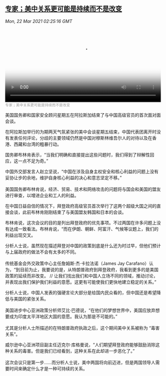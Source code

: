 <!--1616380742000-->
[专家；美中关系更可能是持续而不是改变](https://www.voachinese.com/a/us-china-relations-20210321/5823522.html)
------

<div><i>Mon, 22 Mar 2021 02:25:16 GMT</i></div><video poster="https://images.weserv.nl?url=gdb.voanews.com/482992ea-ef54-4bcb-bb6d-c876b3af3ecd_tv_r1_s_w900.jpg" src="https://av.voanews.com/Videoroot/Pangeavideo/2021/03/4/48/482992ea-ef54-4bcb-bb6d-c876b3af3ecd_240p.mp4" style="width:100%" controls></video><div><small style="color: #999;">专家；美中关系更可能是持续而不是改变</small></div><p>美国国务卿和国家安全顾问星期五在阿拉斯加结束了与中国高级官员的首次面对面会谈。</p><p>在阿拉斯加举行的为期两天气氛紧张的美中会谈星期五结束，中国代表团离开时没有发表任何评论，分歧的主要领域仍然是中国对穆斯林维吾尔人的对待以及在香港、西藏和台湾的粗暴行动。</p><p>国务卿布林肯表示，“当我们明确和直接提出这些问题时，我们得到了辩解性回应，这一点不足为奇。”</p><p>中国外交部发言人赵立坚说，“中国在涉及自身主权安全和核心利益的问题上没有妥协让步的余地，维护自身核心利益的决心和意志坚定不移。”<br /><br />美国国务卿布林肯说，经济、贸易、技术和网络攻击的问题将与国会和美国的盟友进行审查，以增进企业和工人的利益。</p><p>在中国日益自信的情况下，拜登政府高级官员首次举行了这两个超级大国之间的直接会谈，此前布林肯刚刚结束了与美国盟友韩国和日本的会谈。</p><p>布林肯说，这次会议的目的是列出拜登政府的优先事项。不过两国在许多问题上没有达成一致看法。布林肯说，“而在伊朗、朝鲜、阿富汗、气候等议题上，我们的利益出现交叉。</p><p>分析人士说，虽然现在描述拜登对中国的政策到底是什么还为时过早，但他们预计与上届政府的做法不会有太多的不同。<br /><br />传统基金会外交政策中心主任詹姆斯·杰·卡拉法诺（James Jay Carafano）认为，“到目前为止，我要说的是，从特朗普政府到拜登政府，我看到更多的是美国政策的延续而非改变。 // 让我们找出我们和中国人立场不同的领域，推动讨论，并表现出我们保护我们利益的意愿。这更有可能使我们更快地建立稳定的关系。”</p><p>分析人士说，中国人发表的强硬言论大部分是给国内民众看的，但中国还是希望降低与美国的紧张关系。<br /><br />美国进步中心亚洲政策分析师艾比·巴德说，“在他们的梦想世界中，美国应放弃想要成为印度太平洋地区大国的意愿。我认为那是不可能的。”<br /><br />尤其是分析人士所描述的在特朗普政府执政之后，这个期间美中关系被称为 “毒害关系”。</p><p>威尔逊中心亚洲项目副主任迈克尔·库格曼说，“人们期望拜登政府能够鼓励消除这种关系的毒害。但是我们已经看到，这种关系在此却进一步恶化了。”<br /><br />这次会议只是第一步……而分析人士说，美中两国将向前迈进，但是两国领导人需要时间来确定什么才是一种可持续的关系。 <br /><br /></p><p> </p>
